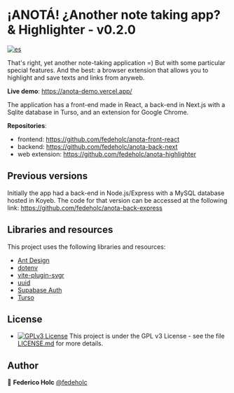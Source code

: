 # ¡ANOTÁ! ¿Another note taking app? & Highlighter - v0.2.0

[![es](https://img.shields.io/badge/lang-es-yellow.svg)](https://github.com/fedeholc/anota-back-next/blob/main/README.es.md)

That's right, yet another note-taking application =)
But with some particular special features. And the best: a browser extension that allows you to highlight and save texts and links from anyweb.

**Live demo**: <https://anota-demo.vercel.app/>

The application has a front-end made in React, a back-end in Next.js with a Sqlite database in Turso, and an extension for Google Chrome.

**Repositories**:

- frontend: <https://github.com/fedeholc/anota-front-react>
- backend: <https://github.com/fedeholc/anota-back-next>
- web extension: <https://github.com/fedeholc/anota-highlighter>

## Previous versions

Initially the app had a back-end in Node.js/Express with a MySQL database hosted in Koyeb. The code for that version can be accessed at the following link: <https://github.com/fedeholc/anota-back-express>

## Libraries and resources

This project uses the following libraries and resources:

- [Ant Design](https://www.npmjs.com/package/antd)
- [dotenv](https://www.npmjs.com/package/dotenv)
- [vite-plugin-svgr](https://www.npmjs.com/package/vite-plugin-svgr)
- [uuid](https://www.npmjs.com/package/uuid)
- [Supabase Auth](https://supabase.com/docs/guides/auth)
- [Turso](https://turso.tech/)

## License

- [![GPLv3 License](https://img.shields.io/badge/License-GPL%20v3-yellow.svg)](https://opensource.org/licenses/) This project is under the GPL v3 License - see the file [LICENSE.md](LICENSE.md) for more details.

## Author

👤 **Federico Holc** [@fedeholc](https://github.com/fedeholc)
